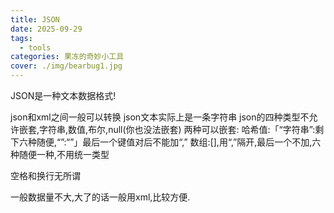 ```yaml
---
title: JSON
date: 2025-09-29
tags:
  - tools
categories: 果冻的奇妙小工具
cover: ./img/bearbug1.jpg
---
```

JSON是一种文本数据格式!

json和xml之间一般可以转换
json文本实际上是一条字符串
json的四种类型不允许嵌套,字符串,数值,布尔,null(你也没法嵌套)
两种可以嵌套:
哈希值:「“字符串”:剩下六种随便,“”:“”」最后一个键值对后不能加“,”
数组:[],用“,”隔开,最后一个不加,六种随便一种,不用统一类型

空格和换行无所谓


一般数据量不大,大了的话一般用xml,比较方便.
